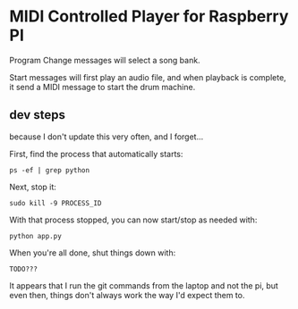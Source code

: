# MIDI Controlled Player for Raspberry PI

Program Change messages will select a song bank.

Start messages will first play an audio file, and when playback is complete, it send a MIDI message to start the drum machine.

## dev steps

because I don't update this very often, and I forget...

First, find the process that automatically starts:

```
ps -ef | grep python
```

Next, stop it:

```
sudo kill -9 PROCESS_ID
```

With that process stopped, you can now start/stop as needed with:

```
python app.py
```

When you're all done, shut things down with:
```
TODO???
```

It appears that I run the git commands from the laptop and not the pi, but even then,
things don't always work the way I'd expect them to.
